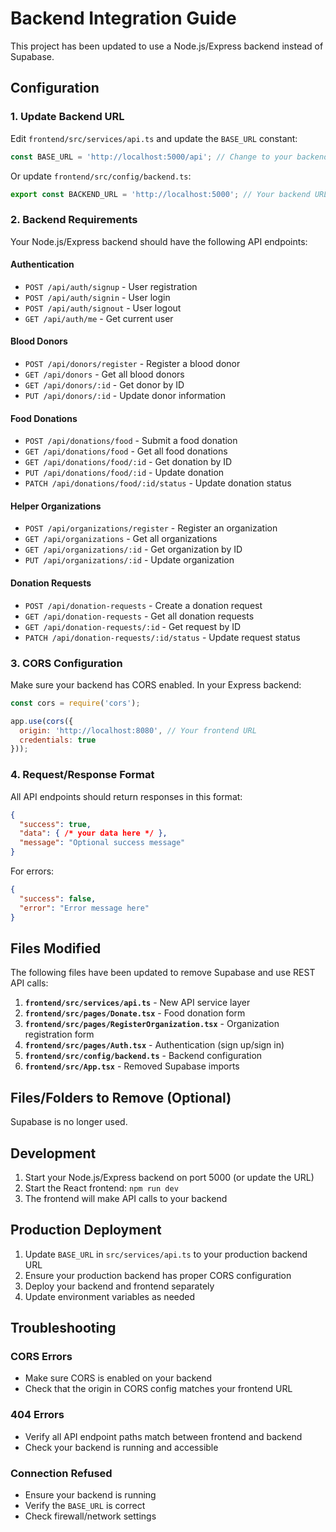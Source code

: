 # Backend Integration Guide

This project has been updated to use a Node.js/Express backend instead of Supabase.

## Configuration

### 1. Update Backend URL

Edit `frontend/src/services/api.ts` and update the `BASE_URL` constant:

```typescript
const BASE_URL = 'http://localhost:5000/api'; // Change to your backend URL
```

Or update `frontend/src/config/backend.ts`:

```typescript
export const BACKEND_URL = 'http://localhost:5000'; // Your backend URL
```

### 2. Backend Requirements

Your Node.js/Express backend should have the following API endpoints:

#### Authentication
- `POST /api/auth/signup` - User registration
- `POST /api/auth/signin` - User login
- `POST /api/auth/signout` - User logout
- `GET /api/auth/me` - Get current user

#### Blood Donors
- `POST /api/donors/register` - Register a blood donor
- `GET /api/donors` - Get all blood donors
- `GET /api/donors/:id` - Get donor by ID
- `PUT /api/donors/:id` - Update donor information

#### Food Donations
- `POST /api/donations/food` - Submit a food donation
- `GET /api/donations/food` - Get all food donations
- `GET /api/donations/food/:id` - Get donation by ID
- `PUT /api/donations/food/:id` - Update donation
- `PATCH /api/donations/food/:id/status` - Update donation status

#### Helper Organizations
- `POST /api/organizations/register` - Register an organization
- `GET /api/organizations` - Get all organizations
- `GET /api/organizations/:id` - Get organization by ID
- `PUT /api/organizations/:id` - Update organization

#### Donation Requests
- `POST /api/donation-requests` - Create a donation request
- `GET /api/donation-requests` - Get all donation requests
- `GET /api/donation-requests/:id` - Get request by ID
- `PATCH /api/donation-requests/:id/status` - Update request status

### 3. CORS Configuration

Make sure your backend has CORS enabled. In your Express backend:

```javascript
const cors = require('cors');

app.use(cors({
  origin: 'http://localhost:8080', // Your frontend URL
  credentials: true
}));
```

### 4. Request/Response Format

All API endpoints should return responses in this format:

```json
{
  "success": true,
  "data": { /* your data here */ },
  "message": "Optional success message"
}
```

For errors:

```json
{
  "success": false,
  "error": "Error message here"
}
```

## Files Modified

The following files have been updated to remove Supabase and use REST API calls:

1. **`frontend/src/services/api.ts`** - New API service layer
2. **`frontend/src/pages/Donate.tsx`** - Food donation form
3. **`frontend/src/pages/RegisterOrganization.tsx`** - Organization registration form
4. **`frontend/src/pages/Auth.tsx`** - Authentication (sign up/sign in)
5. **`frontend/src/config/backend.ts`** - Backend configuration
6. **`frontend/src/App.tsx`** - Removed Supabase imports

## Files/Folders to Remove (Optional)

Supabase is no longer used.

## Development

1. Start your Node.js/Express backend on port 5000 (or update the URL)
2. Start the React frontend: `npm run dev`
3. The frontend will make API calls to your backend

## Production Deployment

1. Update `BASE_URL` in `src/services/api.ts` to your production backend URL
2. Ensure your production backend has proper CORS configuration
3. Deploy your backend and frontend separately
4. Update environment variables as needed

## Troubleshooting

### CORS Errors
- Make sure CORS is enabled on your backend
- Check that the origin in CORS config matches your frontend URL

### 404 Errors
- Verify all API endpoint paths match between frontend and backend
- Check your backend is running and accessible

### Connection Refused
- Ensure your backend is running
- Verify the `BASE_URL` is correct
- Check firewall/network settings
